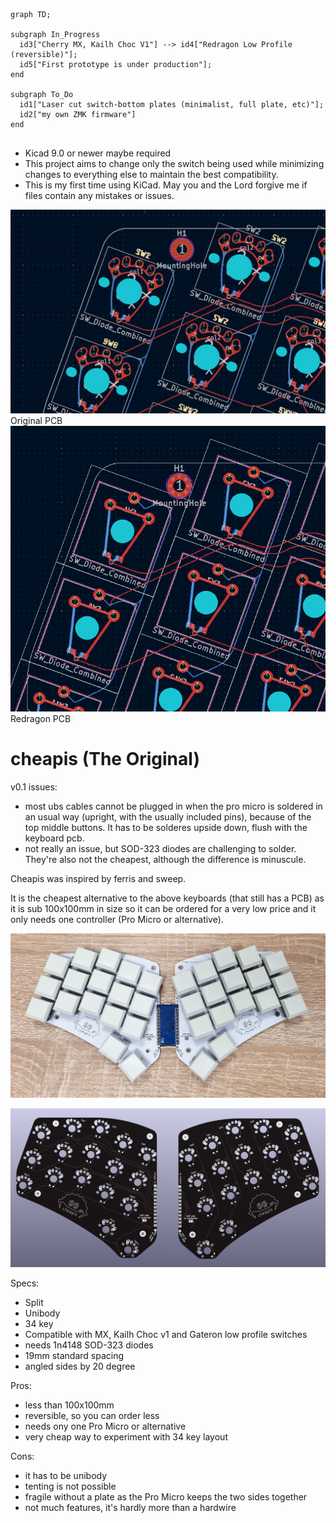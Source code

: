 ```mermaid
graph TD;

subgraph In_Progress
  id3["Cherry MX, Kailh Choc V1"] --> id4["Redragon Low Profile (reversible)"];
  id5["First prototype is under production"];
end

subgraph To_Do
  id1["Laser cut switch-bottom plates (minimalist, full plate, etc)"];
  id2["my own ZMK firmware"]
end


```
- Kicad 9.0 or newer maybe required
- This project aims to change only the switch being used while minimizing changes to everything else to maintain the best compatibility.
- This is my first time using KiCad. May you and the Lord forgive me if files contain any mistakes or issues.

<img src="./images/complete layers original.png" alt="complete layers original" width="700"/>
Original PCB
<img src="./images/complete layers redragon.png" alt="complete layers red dragon" width="700"/>
Redragon PCB



# cheapis (The Original)

v0.1 issues:
- most ubs cables cannot be plugged in when the pro micro is soldered in an usual way (upright, with the usually included pins), because of the top middle buttons. It has to be solderes upside down, flush with the keyboard pcb.
- not really an issue, but SOD-323 diodes are challenging to solder. They're also not the cheapest, although the difference is minuscule.

Cheapis was inspired by ferris and sweep.

It is the cheapest alternative to the above keyboards (that still has a PCB) as it is sub 100x100mm in size so it can be ordered for a very low price and it only needs one controller (Pro Micro or alternative).

![cheapis keyboard!](/cheapis_v0.1_built.jpg "cheapis keyboard built")

![cheapis keyboard!](/cheapis_v0.1.jpg "cheapis keyboard")

Specs:
- Split
- Unibody
- 34 key
- Compatible with MX, Kailh Choc v1 and Gateron low profile switches
- needs 1n4148 SOD-323 diodes
- 19mm standard spacing
- angled sides by 20 degree

Pros:
- less than 100x100mm
- reversible, so you can order less
- needs ony one Pro Micro or alternative
- very cheap way to experiment with 34 key layout

Cons:
- it has to be unibody
- tenting is not possible
- fragile without a plate as the Pro Micro keeps the two sides together
- not much features, it's hardly more than a hardwire
